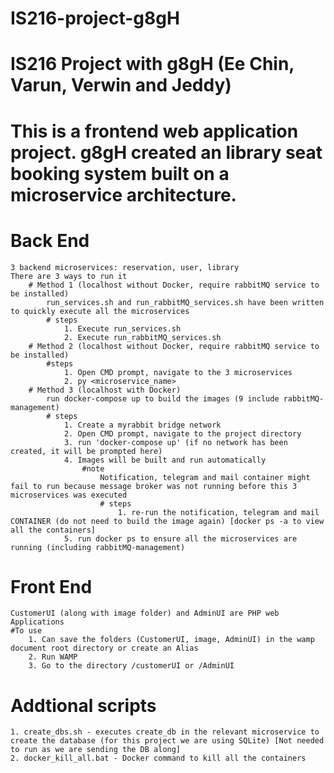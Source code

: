 # IS216-project-g8gH
# IS216 Project with g8gH (Ee Chin, Varun, Verwin and Jeddy)
# This is a frontend web application project. g8gH created an library seat booking system built on a microservice architecture.

# Back End
	3 backend microservices: reservation, user, library
	There are 3 ways to run it
		# Method 1 (localhost without Docker, require rabbitMQ service to be installed)
			run_services.sh and run_rabbitMQ_services.sh have been written to quickly execute all the microservices
			# steps
				1. Execute run_services.sh
				2. Execute run_rabbitMQ_services.sh
		# Method 2 (localhost without Docker, require rabbitMQ service to be installed)
			#steps
				1. Open CMD prompt, navigate to the 3 microservices
				2. py <microservice_name>
		# Method 3 (localhost with Docker)
			run docker-compose up to build the images (9 include rabbitMQ-management)
			# steps
				1. Create a myrabbit bridge network
				2. Open CMD prompt, navigate to the project directory
				3. run 'docker-compose up' (if no network has been created, it will be prompted here)
				4. Images will be built and run automatically
					#note
						Notification, telegram and mail container might fail to run because message broker was not running before this 3 microservices was executed
						# steps
							1. re-run the notification, telegram and mail CONTAINER (do not need to build the image again) [docker ps -a to view all the containers]
				5. run docker ps to ensure all the microservices are running (including rabbitMQ-management)
# Front End
	CustomerUI (along with image folder) and AdminUI are PHP web Applications
	#To use
		1. Can save the folders (CustomerUI, image, AdminUI) in the wamp document root directory or create an Alias
		2. Run WAMP
		3. Go to the directory /customerUI or /AdminUI

# Addtional scripts
	1. create_dbs.sh - executes create_db in the relevant microservice to create the database (for this project we are using SQLite) [Not needed to run as we are sending the DB along]
	2. docker_kill_all.bat - Docker command to kill all the containers
